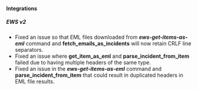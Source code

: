 
#### Integrations

##### EWS v2

- Fixed an issue so that EML files downloaded from ***ews-get-items-as-eml*** command and **fetch_emails_as_incidents** will now retain CRLF line separators.
- Fixed an issue where **get_item_as_eml** and **parse_incident_from_item** failed due to having multiple headers of the same type.
- Fixed an issue in the ***ews-get-items-as-eml*** command and **parse_incident_from_item** that 
  could result in duplicated headers in EML file results.